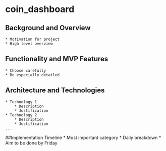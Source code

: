 # coin_dashboard

## Background and Overview
    * Motivation for project
    * High level overview
## Functionality and MVP Features
    * Choose carefully
    * Be especially detailed
## Architecture and Technologies
    * Technology 1
        * Description
        * Justification
    * Technology 2
        * Description
        * Justification
    ...

##Implementation Timeline
    * Most important category
    * Daily breakdown
    * Aim to be done by Friday
